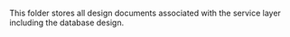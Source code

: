 This folder stores all design documents associated with the service layer including the database design. 
